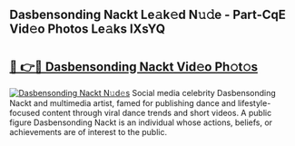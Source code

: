 ## Dasbensonding Nackt Le𝚊k𝚎d N𝚞𝚍e - Part-CqE Vid𝚎o Photos Le𝚊ks lXsYQ

# <h2><a href="http://fb9ydy0.evod.top/?m=Dasbensonding+Nackt">🔗 👉🔴 Dasbensonding Nackt Vid𝚎o Ph𝚘t𝚘s</a></h2>

[![Dasbensonding Nackt N𝚞d𝚎s](https://i.imgur.com/8V9OHl7.gif)](http://fb9ydy0.evod.top/?m=Dasbensonding+Nackt)
Social media celebrity Dasbensonding Nackt and multimedia artist, famed for publishing dance and lifestyle-focused content through viral dance trends and short videos. A public figure Dasbensonding Nackt is an individual whose actions, beliefs, or achievements are of interest to the public. 
